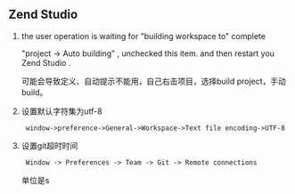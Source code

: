## Zend Studio
 

1. the user operation is waiting for "building workspace to" complete

	"project -> Auto building" , unchecked this item. and then  restart you Zend Studio . 

	可能会导致定义、自动提示不能用，自己右击项目，选择build project，手动build。

2. 设置默认字符集为utf-8  
	
		window->preference->General->Workspace->Text file encoding->UTF-8

3. 设置git超时时间
	
		Window -> Preferences -> Team -> Git -> Remote connections
	单位是s
	